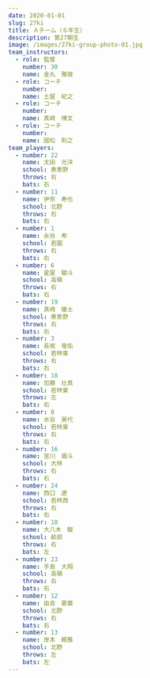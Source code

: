 ```yaml
---
date: 2020-01-01
slug: 27ki
title: Ａチーム（６年生）
description: 第27期生
image: /images/27ki-group-photo-01.jpg
team_instructors:
  - role: 監督
    number: 30
    name: 金丸　雅俊
  - role: コーチ
    number:
    name: 土屋　紀之
  - role: コーチ
    number:
    name: 真崎　博文
  - role: コーチ
    number:
    name: 國松　則之
team_players:
  - number: 22
    name: 太田　光洋
    school: 寿恵野
    throws: 右
    bats: 右
  - number: 11
    name: 伊奈　寿也
    school: 北野
    throws: 右
    bats: 右
  - number: 1
    name: 永谷　希
    school: 若園
    throws: 右
    bats: 右
  - number: 6
    name: 星屋　駿斗
    school: 高嶺
    throws: 右
    bats: 右
  - number: 19
    name: 真崎　暖士
    school: 寿恵野
    throws: 右
    bats: 右
  - number: 3
    name: 長坂　竜佑
    school: 若林東
    throws: 右
    bats: 右
  - number: 18
    name: 加藤　壮真
    school: 若林東
    throws: 左
    bats: 右
  - number: 8
    name: 水谷　昊代
    school: 若林東
    throws: 右
    bats: 右
  - number: 16
    name: 宮川　颯斗
    school: 大林
    throws: 右
    bats: 右
  - number: 24
    name: 西口　遼
    school: 若林西
    throws: 右
    bats: 右
  - number: 10
    name: 大八木　駿
    school: 畝部
    throws: 右
    bats: 左
  - number: 23
    name: 手島　大翔
    school: 高嶺
    throws: 右
    bats: 右
  - number: 12
    name: 由良　蒼葉
    school: 北野
    throws: 右
    bats: 右
  - number: 13
    name: 岸本　頼雅
    school: 北野
    throws: 左
    bats: 左
---
```

